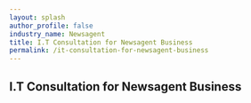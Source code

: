 ```yaml
---
layout: splash 
author_profile: false 
industry_name: Newsagent
title: I.T Consultation for Newsagent Business
permalink: /it-consultation-for-newsagent-business
---
```


## I.T Consultation for Newsagent Business